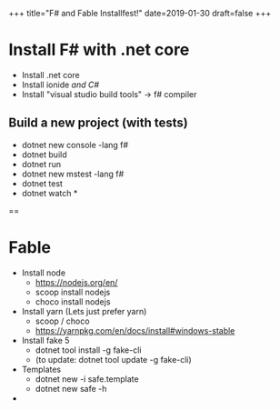 +++
title="F# and Fable Installfest!"
date=2019-01-30
draft=false
+++


<!-- read more -->

# Install F# with .net core

* Install .net core
* Install ionide  *and C#*
* Install "visual studio build tools" -> f# compiler

## Build a new project (with tests)
* dotnet new console -lang f#
* dotnet build
* dotnet run
* dotnet new mstest -lang f#
* dotnet test
* dotnet watch *

==

# Fable

* Install node
    - https://nodejs.org/en/
    - scoop install nodejs
    - choco install nodejs
* Install yarn (Lets just prefer yarn)
    - scoop / choco
    - https://yarnpkg.com/en/docs/install#windows-stable
* Install fake 5
    - dotnet tool install -g fake-cli
    - (to update: dotnet tool update -g fake-cli)
* Templates
    - dotnet new -i safe.template
    - dotnet new safe -h
* 